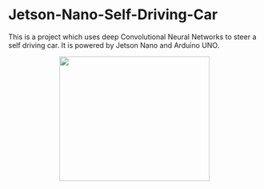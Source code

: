 # Jetson-Nano-Self-Driving-Car
This is a project which uses deep Convolutional Neural Networks to steer a self driving car. It is powered by Jetson Nano and Arduino UNO.

<p align="center">
  <img width="300" height="250" src="https://user-images.githubusercontent.com/34810513/79965877-38c59100-84aa-11ea-9d23-f7f33091443c.jpeg">
</p>


